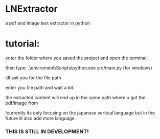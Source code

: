 ﻿# LNExtractor

a pdf and image text extractor in python

# tutorial:
enter the folder where you saved the project and open the terminal:

then type: .\enviroment\Scripts\python.exe src/main.py (for windows)

itll ask you for the file path

enter you file path and wait a bit.

the extracted content will end up in the same path where u got the pdf/image from

!currently its only focusing on the japanese vertical language but in the future ill also add more language.

<h3>THIS IS STILL IN DEVELOPMENT!</h3>

